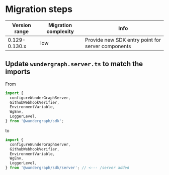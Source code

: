# Migration steps

| Version range | Migration complexity | Info                                              |
| ------------- | -------------------- | ------------------------------------------------- |
| 0.129-0.130.x | low                  | Provide new SDK entry point for server components |

## Update `wundergraph.server.ts` to match the imports

From

```ts
import {
  configureWunderGraphServer,
  GithubWebhookVerifier,
  EnvironmentVariable,
  WgEnv,
  LoggerLevel,
} from '@wundergraph/sdk';
```

to

```ts
import {
  configureWunderGraphServer,
  GithubWebhookVerifier,
  EnvironmentVariable,
  WgEnv,
  LoggerLevel,
} from '@wundergraph/sdk/server'; // <--- /server added
```
